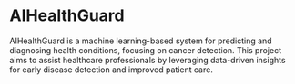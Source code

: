 # AIHealthGuard
AIHealthGuard is a machine learning-based system for predicting and diagnosing health conditions, focusing on cancer detection. This project aims to assist healthcare professionals by leveraging data-driven insights for early disease detection and improved patient care.
